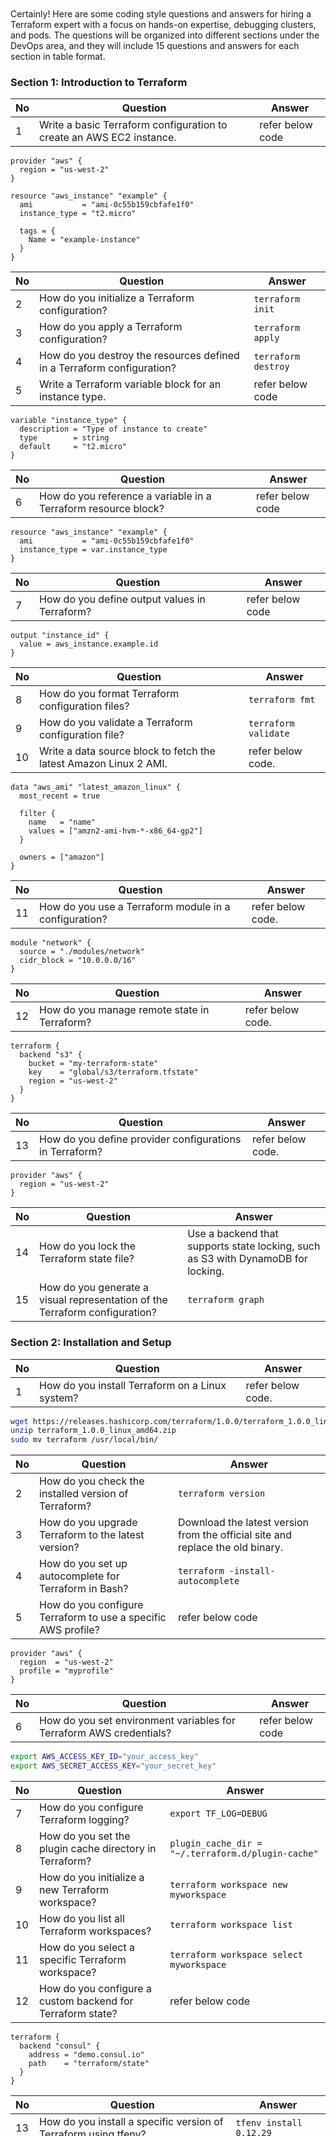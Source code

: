 ```






































```
Certainly! Here are some coding style questions and answers for hiring a Terraform expert with a focus on hands-on expertise, debugging clusters, and pods. The questions will be organized into different sections under the DevOps area, and they will include 15 questions and answers for each section in table format.

### Section 1: Introduction to Terraform

| No | Question | Answer |
|----|----------|--------|
| 1  | Write a basic Terraform configuration to create an AWS EC2 instance. | refer below code |

```hcl
provider "aws" {
  region = "us-west-2"
}

resource "aws_instance" "example" {
  ami           = "ami-0c55b159cbfafe1f0"
  instance_type = "t2.micro"

  tags = {
    Name = "example-instance"
  }
}
```


| No | Question | Answer |
|----|----------|--------|
| 2  | How do you initialize a Terraform configuration? | `terraform init` |
| 3  | How do you apply a Terraform configuration? | `terraform apply` |
| 4  | How do you destroy the resources defined in a Terraform configuration? | `terraform destroy` |
| 5  | Write a Terraform variable block for an instance type. | refer below code |
```hcl
variable "instance_type" {
  description = "Type of instance to create"
  type        = string
  default     = "t2.micro"
}
```
| No | Question | Answer |
|----|----------|--------|
| 6  | How do you reference a variable in a Terraform resource block? | refer below code|

```hcl
resource "aws_instance" "example" {
  ami           = "ami-0c55b159cbfafe1f0"
  instance_type = var.instance_type
}
```

| No | Question | Answer |
|----|----------|--------|
| 7  | How do you define output values in Terraform? | refer below code |

```hcl
output "instance_id" {
  value = aws_instance.example.id
}
```

| No | Question | Answer |
|----|----------|--------| 
| 8  | How do you format Terraform configuration files? | `terraform fmt` |
| 9  | How do you validate a Terraform configuration file? | `terraform validate` |
| 10 | Write a data source block to fetch the latest Amazon Linux 2 AMI. | refer below code. |

```hcl
data "aws_ami" "latest_amazon_linux" {
  most_recent = true

  filter {
    name   = "name"
    values = ["amzn2-ami-hvm-*-x86_64-gp2"]
  }

  owners = ["amazon"]
}
``` 

| No | Question | Answer |
|----|----------|--------|
| 11 | How do you use a Terraform module in a configuration? | refer below code. |
```hcl
module "network" {
  source = "./modules/network"
  cidr_block = "10.0.0.0/16"
}
```

| No | Question | Answer |
|----|----------|--------|
| 12 | How do you manage remote state in Terraform? | refer below code. |
```hcl
terraform {
  backend "s3" {
    bucket = "my-terraform-state"
    key    = "global/s3/terraform.tfstate"
    region = "us-west-2"
  }
}
```

| No | Question | Answer |
|----|----------|--------|
| 13 | How do you define provider configurations in Terraform? | refer below code. |
```hcl
provider "aws" {
  region = "us-west-2"
}
```

| No | Question | Answer |
|----|----------|--------|
| 14 | How do you lock the Terraform state file? | Use a backend that supports state locking, such as S3 with DynamoDB for locking. |
| 15 | How do you generate a visual representation of the Terraform configuration? | `terraform graph` |

### Section 2: Installation and Setup

| No | Question | Answer |
|----|----------|--------|
| 1  | How do you install Terraform on a Linux system? | refer below code. |

```bash
wget https://releases.hashicorp.com/terraform/1.0.0/terraform_1.0.0_linux_amd64.zip
unzip terraform_1.0.0_linux_amd64.zip
sudo mv terraform /usr/local/bin/
```

| No | Question | Answer |
|----|----------|--------|
| 2  | How do you check the installed version of Terraform? | `terraform version` |
| 3  | How do you upgrade Terraform to the latest version? | Download the latest version from the official site and replace the old binary. |
| 4  | How do you set up autocomplete for Terraform in Bash? | `terraform -install-autocomplete` |
| 5  | How do you configure Terraform to use a specific AWS profile? | refer below code |
```hcl
provider "aws" {
  region  = "us-west-2"
  profile = "myprofile"
}
```

| No | Question | Answer |
|----|----------|--------|
| 6  | How do you set environment variables for Terraform AWS credentials? | refer below code |

```bash
export AWS_ACCESS_KEY_ID="your_access_key"
export AWS_SECRET_ACCESS_KEY="your_secret_key"
```

| No | Question | Answer |
|----|----------|--------|
| 7  | How do you configure Terraform logging? | `export TF_LOG=DEBUG` |
| 8  | How do you set the plugin cache directory in Terraform? | `plugin_cache_dir = "~/.terraform.d/plugin-cache"` |
| 9  | How do you initialize a new Terraform workspace? | `terraform workspace new myworkspace` |
| 10 | How do you list all Terraform workspaces? | `terraform workspace list` |
| 11 | How do you select a specific Terraform workspace? | `terraform workspace select myworkspace` |
| 12 | How do you configure a custom backend for Terraform state? | refer below code |

```hcl
terraform {
  backend "consul" {
    address = "demo.consul.io"
    path    = "terraform/state"
  }
}
```

| No | Question | Answer |
|----|----------|--------|
| 13 | How do you install a specific version of Terraform using tfenv? | `tfenv install 0.12.29` |
| 14 | How do you uninstall a specific version of Terraform using tfenv? | `tfenv uninstall 0.12.29` |
| 15 | How do you set a default Terraform version using tfenv? | `tfenv use 0.12.29` |

### Section 3: Providers

| No | Question | Answer |
|----|----------|--------|
| 1  | What is a Terraform provider? | A provider is a plugin that enables interaction with APIs of various cloud platforms and services. |
| 2  | How do you define a provider in Terraform? | refer below code |

```hcl
provider "aws" {
  region = "us-west-2"
}
```

| No | Question | Answer |
|----|----------|--------|
| 3  | How do you specify provider version constraints? | refer below code |
```hcl
provider "aws" {
  version = "~> 2.0"
}
```

| No | Question | Answer |
|----|----------|--------|
| 4  | How do you configure multiple provider instances? | refer below code |
```hcl
provider "aws" {
  alias  = "us_east"
  region = "us-east-1"
}

provider "aws" {
  alias  = "us_west"
  region = "us-west-2"
}
```

| No | Question | Answer |
|----|----------|--------|
| 5  | How do you reference a provider alias in a resource block? | refer below code |
```hcl
resource "aws_instance" "example" {
  provider = aws.us_east
  ami           = "ami-0c55b159cbfafe1f0"
  instance_type = "t2.micro"
}
``` 

| No | Question | Answer |
|----|----------|--------|
| 6  | How do you configure a provider to use an AWS profile? | refer below code |
```hcl
provider "aws" {
  region  = "us-west-2"
  profile = "myprofile"
}
```

| No | Question | Answer |
|----|----------|--------|
| 7  | How do you specify a custom provider in Terraform? | refer below code |
```hcl
provider "custom" {
  alias = "example"
}
```

| No | Question | Answer |
|----|----------|--------|
| 8  | How do you pass environment variables to a provider? | Use the `environment` block in the provider configuration. |
| 9  | How do you use multiple providers in a single configuration? | By defining multiple provider blocks and referencing them with aliases in resource configurations. |
| 10 | How do you override provider configurations for specific resources? | By specifying the `provider` argument in the resource block. |
| 11 | How do you set default tags for AWS resources in a provider configuration? | refer below code |
```hcl
provider "aws" {
  default_tags {
    tags = {
      Environment = "dev"
    }
  }
}
```

| No | Question | Answer |
|----|----------|--------|
| 12 | How do you configure a provider to use AssumeRole for AWS? | refer below code |
```hcl
provider "aws" {
  region  = "us-west-2"
  assume_role {
    role_arn = "arn:aws:iam::123456789012:role/myrole"
  }
}
```

| No | Question | Answer |
|----|----------|--------|
| 13 | How do you handle provider dependencies in modules? | By passing provider configurations to modules using the `providers` argument. |
| 14 | How do you use the AzureRM provider in Terraform? | refer below code |
```hcl
provider "azurerm" {
  features {}
}
```
| No | Question | Answer |
|----|----------|--------|
| 15 | How do you configure the Google Cloud provider in Terraform? | refer below code |
```hcl
provider "google" {
  project = "my-project-id"
  region  = "us-central1"
}
``` 

### Section 4: Resources

| No | Question | Answer |
|----|----------|--------|
| 1  | How do you define a resource in Terraform? | refer below code |
```hcl
resource "aws_instance" "example" {
  ami           = "ami-0c55b159cbfafe1f0"
  instance_type = "t2.micro"
}
```

| No | Question | Answer |
|----|----------|--------|
| 2  | How do you reference a resource attribute in another resource? | refer below code|
```hcl
resource "aws_instance" "example" {
  ami           = "ami-0c55b159cbfafe1

f0"
  instance_type = "t2.micro"
}

resource "aws_eip" "ip" {
  instance = aws_instance.example.id
}
```

| No | Question | Answer |
|----|----------|--------|
| 3  | How do you define resource dependencies in Terraform? | Use the `depends_on` argument in the resource block. |
| 4  | How do you import an existing resource into Terraform state? | `terraform import aws_instance.example i-1234567890abcdef0` |
| 5  | How do you use lifecycle rules in a resource block? | .|
```hcl
resource "aws_instance" "example" {
  ami           = "ami-0c55b159cbfafe1f0"
  instance_type = "t2.micro"

  lifecycle {
    prevent_destroy = true
  }
}
```
| No | Question | Answer |
|----|----------|--------|
| 6  | How do you create multiple resources using a count parameter? | .|
```hcl
resource "aws_instance" "example" {
  count         = 3
  ami           = "ami-0c55b159cbfafe1f0"
  instance_type = "t2.micro"
}
```
| No | Question | Answer |
|----|----------|--------|
| 7  | How do you create multiple resources using a for_each parameter? | .|
```hcl
resource "aws_instance" "example" {
  for_each = toset(["instance1", "instance2", "instance3"])
  ami           = "ami-0c55b159cbfafe1f0"
  instance_type = "t2.micro"
  tags = {
    Name = each.key
  }
}
```
| No | Question | Answer |
|----|----------|--------|
| 8  | How do you define a resource with conditional logic? | Use the ternary operator in resource attributes. | .|
| 9  | How do you create a resource with a dynamic block? | .|
```hcl
resource "aws_security_group" "example" {
  name        = "example"
  vpc_id      = "vpc-123456"

  dynamic "ingress" {
    for_each = var.ingress_ports
    content {
      from_port   = ingress.value
      to_port     = ingress.value
      protocol    = "tcp"
      cidr_blocks = ["0.0.0.0/0"]
    }
  }
}
```
| No | Question | Answer |
|----|----------|--------|
| 10 | How do you manage resource tainting in Terraform? | `terraform taint aws_instance.example` and `terraform untaint aws_instance.example` |
| 11 | How do you specify resource timeouts in Terraform? | .|
```hcl
resource "aws_instance" "example" {
  ami           = "ami-0c55b159cbfafe1f0"
  instance_type = "t2.micro"

  timeouts {
    create = "30m"
    update = "40m"
    delete = "20m"
  }
}
```
| No | Question | Answer |
|----|----------|--------|
| 12 | How do you create a resource with an inline block? | Use inline blocks within the resource definition. |
| 13 | How do you use the Terraform resource graph to debug dependencies? | Use `terraform graph` to generate a visual representation of resource dependencies. |
| 14 | How do you define a custom resource in Terraform? | Implement a custom provider with resource definitions in Go. |
| 15 | How do you manage resource state during a partial failure? | Use `terraform state` commands to manage and manipulate resource state files. |

### Section 5: Variables

| No | Question | Answer |
|----|----------|--------|
| 1  | How do you define a variable in Terraform? | .|
```hcl
variable "instance_type" {
  description = "Type of instance to create"
  type        = string
  default     = "t2.micro"
}
```

| No | Question | Answer |
|----|----------|--------|
| 2  | How do you reference a variable in a resource block? | `instance_type = var.instance_type` |
| 3  | How do you define a map variable in Terraform? | .|
```hcl
variable "instance_tags" {
  description = "Tags for the instance"
  type        = map(string)
  default = {
    Name = "example"
    Env  = "dev"
  }
}
```
| No | Question | Answer |
|----|----------|--------|
| 4  | How do you reference a map variable in a resource block? | `tags = var.instance_tags`|
| 5  | How do you define a list variable in Terraform? | refer below code |
```hcl
variable "availability_zones" {
  description = "List of availability zones"
  type        = list(string)
  default     = ["us-west-2a", "us-west-2b"]
}
```

| No | Question | Answer |
|----|----------|--------|
| 6  | How do you reference a list variable in a resource block? | `availability_zone = var.availability_zones[0]`|
| 7  | How do you define a variable with a validation rule? | refer below code |
```hcl
variable "instance_count" {
  description = "Number of instances"
  type        = number
  validation {
    condition     = var.instance_count > 0
    error_message = "The instance count must be greater than 0"
  }
}
```
| No | Question | Answer |
|----|----------|--------|
| 8  | How do you define a sensitive variable in Terraform? | refer below code |
```hcl
variable "db_password" {
  description = "Database password"
  type        = string
  sensitive   = true
}
```

| No | Question | Answer |
|----|----------|--------|
| 9  | How do you override variable values at runtime? | Use `terraform apply -var="instance_type=t2.large"` or `terraform apply -var-file="vars.tfvars"`. |
| 10 | How do you use the default variable values in Terraform? | Omit the variable assignment to use the default value specified in the variable block. |
| 11 | How do you load variable values from a file? | Use `terraform apply -var-file="vars.tfvars"`. |
| 12 | How do you use environment variables to set variable values? | Use the `TF_VAR_` prefix (e.g., `export TF_VAR_instance_type=t2.large`). |
| 13 | How do you define a variable group in Terraform Cloud? | Use the Variables tab in the workspace settings to define and manage variable groups. |
| 14 | How do you interpolate variable values in a string? | Use the `${}` syntax (e.g., `ami = "${var.ami_id}"`). |
| 15 | How do you handle variable type constraints in Terraform? | Specify the `type` argument in the variable block. |

### Section 6: State Management

| No | Question | Answer |
|----|----------|--------|
| 1  | How do you view the current state of resources managed by Terraform? | `terraform show` |
| 2  | How do you list all resources in the current state file? | `terraform state list` |
| 3  | How do you remove a specific resource from the state file? | `terraform state rm aws_instance.example` |
| 4  | How do you move a resource in the state file? | `terraform state mv aws_instance.old aws_instance.new` |
| 5  | How do you import an existing resource into Terraform state? | `terraform import aws_instance.example i-1234567890abcdef0` |
| 6  | How do you lock the state file to prevent concurrent modifications? | Use a backend that supports state locking, such as S3 with DynamoDB for locking. |
| 7  | How do you manage remote state in Terraform? | refer below code |
```hcl
terraform {
  backend "s3" {
    bucket = "my-terraform-state"
    key    = "global/s3/terraform.tfstate"
    region = "us-west-2"
  }
}
```
| No | Question | Answer |
|----|----------|--------|
| 8  | How do you enable state versioning in S3? | Enable versioning on the S3 bucket used for the state backend. |
| 9  | How do you configure state locking with DynamoDB? | refer below code |
```hcl
terraform {
  backend "s3" {
    bucket         = "my-terraform-state"
    key            = "global/s3/terraform.tfstate"
    region         = "us-west-2"
    dynamodb_table = "terraform-lock"
  }
}
```
| No | Question | Answer |
|----|----------|--------|
| 10 | How do you view the history of state changes? | Use `terraform state pull` to retrieve the current state file and check the version history if using a versioned backend. |
| 11 | How do you resolve state drift in Terraform? | Run `terraform plan` to identify drift and `terraform apply` to reconcile the state. |
| 12 | How do you split a state file into multiple state files? | Use `terraform state mv` to move resources to a new state file managed by a different backend configuration. |
| 13 | How do you configure a local state backend? | refer below code |
```hcl
terraform {
  backend "local" {
    path = "terraform.tfstate"
  }
}
```
| No | Question | Answer |
|----|----------|--------|
| 14 | How do you migrate state from one backend to another? | `terraform init -migrate-state` |
| 15 | How do you enable state encryption at rest in S3? | Use an S3 bucket with default encryption enabled or specify the `server_side_encryption` argument in the backend configuration. |

### Section 7: Modules

| No | Question | Answer |
|----|----------|--------|
| 1  | How do you define a module in Terraform? | Create a directory with `.tf` files and define resources inside it. |
| 2  | How do you call a module in a Terraform configuration? | refer below code |
```hcl
module "network" {
  source = "./modules/network"
  cidr_block =

 "10.0.0.0/16"
}
```

| No | Question | Answer |
|----|----------|--------|
| 3  | How do you pass variables to a module? | Use the `variable` block in the module and pass values when calling the module. |
| 4  | How do you define module outputs? | refer below code |
```hcl
output "subnet_id" {
  value = aws_subnet.example.id
}
```
| No | Question | Answer |
|----|----------|--------|
| 5  | How do you use a public module from the Terraform Registry? | refer below code |
```hcl
module "vpc" {
  source  = "terraform-aws-modules/vpc/aws"
  version = "2.70.0"
  cidr    = "10.0.0.0/16"
}
``` 
| No | Question | Answer |
|----|----------|--------|
| 6  | How do you handle module versioning? | Specify the `version` argument in the module source. |
| 7  | How do you use a module from a Git repository? | . |
```hcl
module "vpc" {
  source = "git::https://github.com/terraform-aws-modules/terraform-aws-vpc.git?ref=v2.70.0"
}
```

| No | Question | Answer |
|----|----------|--------|
| 8  | How do you reference outputs from a module? | Use the `module` keyword followed by the module name and output name (e.g., `module.network.subnet_id`). |
| 9  | How do you manage module dependencies? | Use implicit dependencies by referencing module outputs in other module inputs. |
| 10 | How do you use local modules in a Terraform configuration? | Use a relative path in the `source` argument (e.g., `source = "./modules/network"`). |
| 11 | How do you use remote modules in a Terraform configuration? | Use a URL in the `source` argument (e.g., `source = "git::https://github.com/terraform-aws-modules/terraform-aws-vpc.git"`). |
| 12 | How do you override default variable values in a module? | Pass the variable values when calling the module. |
| 13 | How do you use module composition in Terraform? | Combine multiple modules in a parent module to create complex infrastructures. |
| 14 | How do you organize Terraform modules in a repository? | Use a directory structure with separate directories for each module and a `main.tf` for the root configuration. |
| 15 | How do you document a Terraform module? | Create a `README.md` file with usage examples and input/output descriptions. |
| 16 | How do you share modules across multiple projects? | Publish the modules to a private module registry or use a shared Git repository. |
| 17 | How do you test a Terraform module? | Use tools like `terratest` or `terraform-compliance` for automated testing. |
| 18 | How do you handle module version conflicts? | Use version constraints and update modules to compatible versions. |
| 19 | How do you refactor modules for reusability? | Break down large modules into smaller, reusable submodules. |
| 20 | How do you use conditional logic in modules? | Use `count` or `for_each` in resources and conditionally pass variables. |
| 21 | How do you define complex outputs in a module? | Use nested outputs and complex data structures like maps and lists. |
| 22 | How do you handle sensitive outputs in modules? | Mark outputs as `sensitive` to prevent them from being displayed in logs. |
| 23 | How do you manage module dependencies with Terraform Cloud? | Use the module registry and module version constraints in the workspace configuration. |
| 24 | How do you use external data sources in modules? | Use `data` blocks to fetch external information and pass it to the module. |
| 25 | How do you manage secrets in modules? | Use secret management tools like AWS Secrets Manager or HashiCorp Vault and reference them in your configuration. |
| 26 | How do you handle cross-module dependencies? | Pass outputs from one module as inputs to another module. |
| 27 | How do you debug issues in modules? | Use `terraform plan` and `terraform apply` with detailed logging enabled (`TF_LOG=DEBUG`). |
| 28 | How do you update a module version without causing downtime? | Plan the update carefully and use Terraform workspaces for testing before production deployment. |
| 29 | How do you ensure module compatibility with different Terraform versions? | Use version constraints in the module configuration and test with multiple Terraform versions. |
| 30 | How do you use dynamic blocks within modules? | Use the `dynamic` block to create repeated nested blocks based on variable inputs. |

### Section 8: Data Sources

| No | Question | Answer |
|----|----------|--------|
| 1  | What is a data source in Terraform? | A data source allows you to fetch information defined outside of Terraform. |
| 2  | How do you define a data source in Terraform? | .|
```hcl
data "aws_ami" "example" {
  most_recent = true
  filter {
    name   = "name"
    values = ["amzn2-ami-hvm-*-x86_64-gp2"]
  }
  owners = ["amazon"]
}
```
| No | Question | Answer |
|----|----------|--------|
| 3  | How do you reference a data source in a resource block? | `ami = data.aws_ami.example.id` |
| 4  | How do you use a data source to get the current region in AWS? | .|
```hcl
data "aws_region" "current" {}

resource "aws_instance" "example" {
  ami           = "ami-0c55b159cbfafe1f0"
  instance_type = "t2.micro"
  tags = {
    Name = data.aws_region.current.name
  }
}
```
| No | Question | Answer |
|----|----------|--------|
| 5  | How do you fetch information from an external API using a data source? | Use the `http` provider and `http` data source. |
| 6  | How do you use a data source to get information about a specific AWS instance? | .|
```hcl
data "aws_instance" "example" {
  instance_id = "i-1234567890abcdef0"
}
```
| No | Question | Answer |
|----|----------|--------|
| 7  | How do you use a data source to get information about an AWS VPC? | .|
```hcl
data "aws_vpc" "example" {
  id = "vpc-12345678"
}
```
| No | Question | Answer |
|----|----------|--------|
| 8  | How do you use a data source to get information about an AWS S3 bucket? | .|
```hcl
data "aws_s3_bucket" "example" {
  bucket = "my-bucket"
}
```
| No | Question | Answer |
|----|----------|--------|
| 9  | How do you use a data source to get information about an AWS IAM role? | .|
```hcl
data "aws_iam_role" "example" {
  name = "my-role"
}
```
| No | Question | Answer |
|----|----------|--------|
| 10 | How do you use a data source to get information about an AWS security group? | .|
```hcl
data "aws_security_group" "example" {
  id = "sg-12345678"
}
```

| No | Question | Answer |
|----|----------|--------|
| 11 | How do you use a data source to get information about an AWS RDS instance? | .|

```hcl
data "aws_db_instance" "example" {
  db_instance_identifier = "mydb"
}
```

| No | Question | Answer |
|----|----------|--------| 
| 12 | How do you use a data source to get information about an AWS Lambda function? | .|

```hcl
data "aws_lambda_function" "example" {
  function_name = "my-function"
}
```

| No | Question | Answer |
|----|----------|--------|
| 13 | How do you use a data source to get information about an AWS ECS cluster? | .|

```hcl
data "aws_ecs_cluster" "example" {
  cluster_name = "my-cluster"
}
```

| No | Question | Answer |
|----|----------|--------|
| 14 | How do you use a data source to get information about an AWS EKS cluster? | .|
```hcl
data "aws_eks_cluster" "example" {
  name = "my-cluster"
}
```

| No | Question | Answer |
|----|----------|--------|
| 15 | How do you use a data source to get information about an AWS CloudFront distribution? | .|
```hcl
data "aws_cloudfront_distribution" "example" {
  id = "E1A2B3C4D5E6F7"
}
```

| No | Question | Answer |
|----|----------|--------|
| 16 | How do you use a data source to get information about an AWS DynamoDB table? | .|
```hcl
data "aws_dynamodb_table" "example" {
  name = "my-table"
}
```

| No | Question | Answer |
|----|----------|--------|
| 17 | How do you use a data source to get information about an AWS ELB? | .|
```hcl
data "aws_elb" "example" {
  name = "my-elb"
}
```

| No | Question | Answer |
|----|----------|--------|
| 18 | How do you use a data source to get information about an AWS CloudWatch log group? | 
```hcl
data "aws_cloudwatch_log_group" "example" {
  name = "my-log-group"
}
```

| No | Question | Answer |
|----|----------|--------|
| 19 | How do you use a data source to get information about an AWS KMS key? | .|
```hcl
data "aws_kms_key" "example" {
  key_id = "1234abcd-12ab-34cd-56ef-1234567890ab"
}
```

| No | Question | Answer |
|----|----------|--------|
| 20 | How do you use a data source to get information about an AWS NAT gateway? | 
```hcl
data "aws_nat_gateway" "example" {
  id = "nat-12345678"
}
```

| No | Question | Answer |
|----|----------|--------|
| 21 | How do you use a data source to get information about an AWS Redshift cluster? | .|


```hcl
data "aws_redshift_cluster" "example" {
  cluster_identifier = "my-cluster"
}
```

| No | Question | Answer |
|----|----------|--------|
| 22 | How do you use a data source to get information about an AWS route table? | .|
```hcl
data "aws_route_table" "example" {
  id = "rtb-12345678"
}
``` |
| 23 | How do you use a data source to get information about an AWS SQS queue? | 
```hcl
data "aws_sqs_queue" "example" {
  name = "my-queue"
}
``` |
| 24 | How do you use a data source to get information about an AWS VPC peering connection? | 
```hcl
data "aws_vpc_peering_connection" "example" {
  id = "pcx-12345678"
}
``` |
| 25 | How do you use a data source to get information about an AWS VPN gateway? | 
```hcl
data "aws_vpn_gateway" "example" {
  id = "vgw-12345678"
}
``` |

### Section 9: Provisioners

| No | Question | Answer |
|----|----------|--------|
| 1  | What is a provisioner in Terraform? | A provisioner is used to execute scripts or commands on a resource. |
| 2  | How do you define a provisioner in a resource block? | 
```hcl
resource "aws_instance" "example" {
  ami           = "ami-0c55b159cbfafe1f0"
  instance_type = "t2.micro"

  provisioner "local-exec" {
    command = "echo Hello, World!"
  }
}
``` |
| 3  | How do you use a `local-exec` provisioner? | 
```hcl
provisioner "local-exec" {
  command = "echo Hello, World!"
}
``` |
| 4  | How do you use a `remote-exec` provisioner? | 
```hcl
provisioner "remote-exec" {
  inline = [
    "sudo apt-get update",
    "sudo apt-get install -y nginx",
  ]
}
``` |
| 5  | How do you use a file provisioner to upload a file? | 
```hcl
provisioner "file" {
  source      = "path/to/local/file"
  destination = "/path/to/remote/file"
}
``` |
| 6  | How do you specify connection details for a provisioner? | 
```hcl
connection {
  type        = "ssh"
  user        = "ubuntu"
  private_key = file("~/.ssh/id_rsa")
  host        = aws_instance.example.public_ip
}
``` |
| 7  | How do you use a `null_resource` with a provisioner? | 
```hcl
resource "null_resource" "example" {
  provisioner "local-exec" {
    command = "echo Hello, World!"
  }
}
``` |
| 8  | How do you run a provisioner only on creation? | Use the `when` argument with the value `create`. |
| 9  | How do you run a provisioner only on resource destruction? | Use the `when` argument with the value `destroy`. |
| 10 | How do you use a provisioner to run a script? | 
```hcl
provisioner "remote-exec" {
  script = "path/to/script.sh"
}
``` |
| 11 | How do you use environment variables in a provisioner? | 
```hcl
provisioner "local-exec" {
  environment = {
    ENV_VAR = "value"
  }
  command = "echo $ENV_VAR"
}
``` |
| 12 | How do you handle provisioner errors? | Use the `on_failure` argument with the value `continue` or `fail`. |
| 13 | How do you use a provisioner to install software? | Use a `remote-exec` provisioner with the necessary installation commands. |
| 14 | How do you use a provisioner to configure a service? | Use a `remote-exec` provisioner with the necessary configuration commands. |
| 15 | How do you use a provisioner to start a service? | Use a `remote-exec` provisioner with the necessary commands to start the service. |
| 16 | How do you use a provisioner to run a Chef recipe? | Use a `remote-exec` provisioner with the `chef-client` command. |
| 17 | How do you use a provisioner to run a Puppet manifest? | Use a `remote-exec` provisioner with the `puppet apply` command. |
| 18 | How do you use a provisioner to run an Ansible playbook? | Use a `remote-exec` provisioner with the `ansible-playbook` command. |
| 19 | How do you use a provisioner to run a SaltStack state? | Use a `remote-exec` provisioner with the `salt-call` command. |
| 20 | How do you use a provisioner to run a shell command? | Use a `remote-exec` provisioner with the `command` or `inline` arguments. |
| 21 | How do you use a provisioner to run a PowerShell script? | Use a `remote-exec` provisioner with the necessary PowerShell commands. |
| 22 | How do you use a provisioner to run a Python script? | Use a `remote-exec` provisioner with the necessary Python commands. |
| 23 | How do you use a provisioner to run a Ruby script? | Use a `remote-exec` provisioner with the necessary Ruby commands. |
| 24 | How do you use a provisioner to run a Perl script? | Use a `remote-exec` provisioner with the necessary Perl commands. |
| 25 | How do you use a provisioner to run a JavaScript script? | Use a `remote-exec` provisioner with the necessary Node.js commands. |
| 26 | How do you use a provisioner to run a PHP script? | Use a `remote-exec` provisioner with the necessary PHP commands. |
| 27 | How do you use a provisioner to run a Go script? | Use a `remote-exec` provisioner with the necessary Go commands. |
| 28 | How do you use a provisioner to run a Java script? | Use a `remote-exec` provisioner with the necessary Java commands. |
| 29 | How do you use a provisioner to run a .NET script? | Use a `remote-exec` provisioner with the necessary .NET commands. |
| 30 | How do you use a provisioner to run a Bash script? | Use a `remote-exec` provisioner with the necessary Bash commands. |

### Section 10: Backends

| No | Question | Answer |
|----|----------|--------|
| 1  | What is a backend in Terraform? | A backend defines where Terraform's state file is stored. |
| 2  | How do you configure a local backend? | .|

```hcl
terraform {
  backend "local" {
    path = "terraform.tfstate"
  }
}
```

| No | Question | Answer |
|----|----------|--------|
| 3  | How do you configure a remote backend? | .|
```hcl
terraform {
  backend "remote" {
    hostname     = "app.terraform.io"
    organization = "my-org"
    workspaces {
      name = "my-workspace"
    }
  }
}
```

| No | Question | Answer |
|----|----------|--------|
| 4  | How do you configure an S3 backend? | .|
```hcl
terraform {
  backend "s3" {
    bucket = "my-terraform-state"
    key    = "global/s3/terraform.tfstate"
    region = "us-west-2"
  }
}
```

| No | Question | Answer |
|----|----------|--------|
| 5  | How do you configure a GCS backend? | .|
```hcl
terraform {
  backend "gcs" {
    bucket  = "my-terraform-state"
    prefix  = "terraform/state"
  }
}
```
| No | Question | Answer |
|----|----------|--------|
| 6  | How do you configure an Azure backend? | .|
```hcl
terraform {
  backend "azurerm" {
    storage_account_name = "mystorageaccount"
    container_name       = "mycontainer"
    key                  = "terraform.tfstate"
  }
}
```

| No | Question | Answer |
|----|----------|--------|
| 7  | How do you configure a Consul backend? | .|
```hcl
terraform {
  backend "consul" {
    address = "demo.consul.io"
    path    = "terraform/state"
  }
}
```
| No | Question | Answer |
|----|----------|--------|
| 8  | How do you configure an etcd backend? | .|
```hcl
terraform {
  backend "etcd" {
    endpoints = ["https://etcd.example.com:2379"]
    key       = "/terraform/state"
  }
}
```
| No | Question | Answer |
|----|----------|--------|
| 9  | How do you configure a PostgreSQL backend? | .|
```hcl
terraform {
  backend "pg" {
    conn_str = "user=username password=password host=hostname port=5432 dbname=database sslmode=disable"
  }
}
```
| No | Question | Answer |
|----|----------|--------|
| 10 | How do you configure a MySQL backend? | .|
```hcl
terraform {
  backend "mysql" {
    username = "username"
    password = "password"
    endpoint = "hostname:3306"
    database = "database"
    table    = "terraform_state"
  }
}
```
| No | Question | Answer |
|----|----------|--------|
| 11 | How do you configure an HTTP backend? | .|

